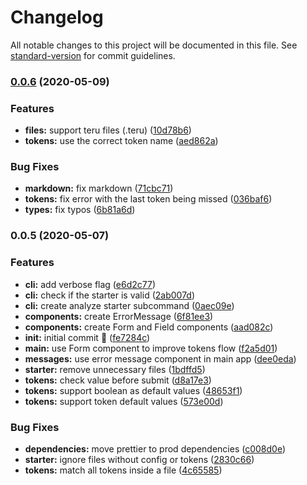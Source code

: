 # Changelog

All notable changes to this project will be documented in this file. See [standard-version](https://github.com/conventional-changelog/standard-version) for commit guidelines.

### [0.0.6](https://github.com/albizures/teru/compare/v0.0.5...v0.0.6) (2020-05-09)


### Features

* **files:** support teru files (.teru) ([10d78b6](https://github.com/albizures/teru/commit/10d78b63d8c3513b46814d08f76bc0a9e4b02bc5))
* **tokens:** use the correct token name ([aed862a](https://github.com/albizures/teru/commit/aed862a2ae57ba29dcdb5abbafba5f2ef9712e0b))


### Bug Fixes

* **markdown:** fix markdown ([71cbc71](https://github.com/albizures/teru/commit/71cbc71473d04864c60f3d0824563d0da75477f5))
* **tokens:** fix error with the last token being missed ([036baf6](https://github.com/albizures/teru/commit/036baf6ff9bac22eb9832fca36596e1d29dda8e8))
* **types:** fix typos ([6b81a6d](https://github.com/albizures/teru/commit/6b81a6d9cb78c2966ea78973168324b0bdef415f))

### 0.0.5 (2020-05-07)


### Features

* **cli:** add verbose flag ([e6d2c77](https://github.com/albizures/teru/commit/e6d2c776e408b06f4f7caeed31db4a3920a50243))
* **cli:** check if the starter is valid ([2ab007d](https://github.com/albizures/teru/commit/2ab007d3a655b5b6fd745ad52733d9b52d094127))
* **cli:** create analyze starter subcommand ([0aec09e](https://github.com/albizures/teru/commit/0aec09ece5105e8813594d8068aee154912a95e6))
* **components:** create ErrorMessage ([6f81ee3](https://github.com/albizures/teru/commit/6f81ee346c9a9d3d81b73673704ccb73eed1fc9c))
* **components:** create Form and Field components ([aad082c](https://github.com/albizures/teru/commit/aad082cabec081f18527828d87c3d2a733d29f3e))
* **init:** initial commit 🤘 ([fe7284c](https://github.com/albizures/teru/commit/fe7284c64f431d1249188b246bca9b3cf8ead2e4))
* **main:** use Form component to improve tokens flow ([f2a5d01](https://github.com/albizures/teru/commit/f2a5d01c22f44dcf4b663cd33a49a92b526845d8))
* **messages:** use error message component in main app ([dee0eda](https://github.com/albizures/teru/commit/dee0eda6463049e2b83d36a003b208bbce703388))
* **starter:** remove unnecessary files ([1bdffd5](https://github.com/albizures/teru/commit/1bdffd5b02a50d8da137b963926552281f0298d1))
* **tokens:** check value before submit ([d8a17e3](https://github.com/albizures/teru/commit/d8a17e37957f6af54c9b15604892ee4670780ad6))
* **tokens:** support boolean as default values ([48653f1](https://github.com/albizures/teru/commit/48653f1ef31ffdf20f97f25296686bc3113c9c14))
* **tokens:** support token default values ([573e00d](https://github.com/albizures/teru/commit/573e00dfafb14bbba72c2884cc0ecea146dde9b1))


### Bug Fixes

* **dependencies:** move prettier to prod dependencies ([c008d0e](https://github.com/albizures/teru/commit/c008d0e0ace7e6340be5469038651a4599d9aeb8))
* **starter:** ignore files without config or tokens ([2830c66](https://github.com/albizures/teru/commit/2830c66bff8741ac4cb4eea2bc9f5bd213c6d803))
* **tokens:** match all tokens inside a file ([4c65585](https://github.com/albizures/teru/commit/4c655852c17bba097fa45ff16db897370cda871d))
